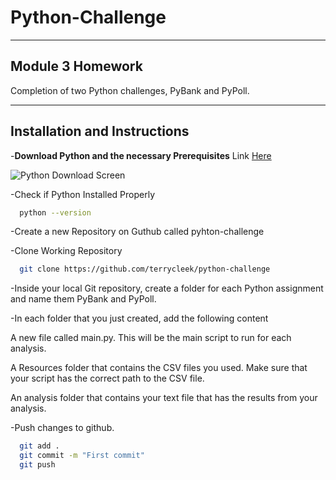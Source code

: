 # Python-Challenge

--------


## Module 3 Homework
Completion of two Python challenges, PyBank and PyPoll.

---
## Installation and Instructions
-**Download Python and the necessary Prerequisites**
Link [Here](https://www.python.org/)

![Python Download Screen](https://docs.python.org/3/_images/win_installer.png)

-Check if Python Installed Properly
 ```sh
   python --version
   ```
   
-Create a new Repository on Guthub called pyhton-challenge


-Clone Working Repository
 ```sh
   git clone https://github.com/terrycleek/python-challenge
   ```
-Inside your local Git repository, create a folder for each Python assignment and name them PyBank and PyPoll.
    

-In each folder that you just created, add the following content

  A new file called main.py. This will be the main script to run for each analysis.

  A Resources folder that contains the CSV files you used. Make sure that your script has the correct path to the CSV file.

  An analysis folder that contains your text file that has the results from your analysis.
  
-Push changes to github.
 ```sh
   git add .
   git commit -m "First commit"
   git push
   ```



